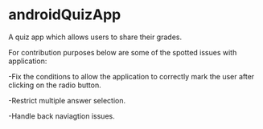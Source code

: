 # androidQuizApp
A quiz app which allows users to share their grades.

For contribution purposes below are some of the spotted issues with application:

-Fix the conditions to allow the application to correctly mark the user after clicking on the radio button.

-Restrict multiple answer selection.

-Handle back naviagtion issues.
